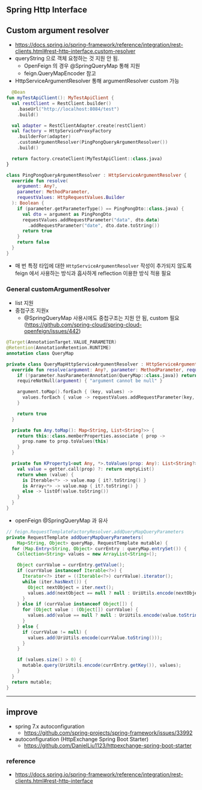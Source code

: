 ## Spring Http Interface

## Custom argument resolver
- https://docs.spring.io/spring-framework/reference/integration/rest-clients.html#rest-http-interface.custom-resolver
- queryString 으로 객체 요청하는 것 지원 안 됨.
  - OpenFeign 의 경우 @SpringQueryMap 통해 지원
  - feign.QueryMapEncoder 참고
- HttpServiceArgumentResolver 통해 argumentResolver custom 가능

```kotlin
  @Bean
fun myTestApiClient(): MyTestApiClient {
  val restClient = RestClient.builder()
    .baseUrl("http://localhost:8084/test")
    .build()

  val adapter = RestClientAdapter.create(restClient)
  val factory = HttpServiceProxyFactory
    .builderFor(adapter)
    .customArgumentResolver(PingPongQueryArgumentResolver())
    .build()

  return factory.createClient(MyTestApiClient::class.java)
}

class PingPongQueryArgumentResolver : HttpServiceArgumentResolver {
  override fun resolve(
    argument: Any?,
    parameter: MethodParameter,
    requestValues: HttpRequestValues.Builder
  ): Boolean {
    if (parameter.getParameterType() == PingPongDto::class.java) {
      val dto = argument as PingPongDto
      requestValues.addRequestParameter("data", dto.data)
        .addRequestParameter("date", dto.date.toString())
      return true
    }
    return false
  }
}
```
- 매 번 특정 타입에 대한 `HttpServiceArgumentResolver` 작성이 추가되지 않도록 feign 에서 사용하는 방식과 흡사하게 reflection 이용한 방식 적용 필요

### General customArgumentResolver
- list 지원
- 중첩구조 지원x
  - @SpringQueryMap 사용시에도 중첩구조는 지원 안 됨, custom 필요 (https://github.com/spring-cloud/spring-cloud-openfeign/issues/442)
```kotlin
@Target(AnnotationTarget.VALUE_PARAMETER)
@Retention(AnnotationRetention.RUNTIME)
annotation class QueryMap

private class QueryMapHttpServiceArgumentResolver : HttpServiceArgumentResolver {
  override fun resolve(argument: Any?, parameter: MethodParameter, requestValues: HttpRequestValues.Builder): Boolean {
    if (!parameter.hasParameterAnnotation(QueryMap::class.java)) return false
    requireNotNull(argument) { "argument cannot be null" }

    argument.toMap().forEach { (key, values) ->
      values.forEach { value -> requestValues.addRequestParameter(key, value) }
    }

    return true
  }

  private fun Any.toMap(): Map<String, List<String?>> {
    return this::class.memberProperties.associate { prop ->
      prop.name to prop.toValues(this)
    }
  }

  private fun KProperty1<out Any, *>.toValues(prop: Any): List<String?> {
    val value = getter.call(prop) ?: return emptyList()
    return when (value) {
      is Iterable<*> -> value.map { it?.toString() }
      is Array<*> -> value.map { it?.toString() }
      else -> listOf(value.toString())
    }
  }
}
```

- openFeign @SpringQueryMap 과 유사
```java
// feign.RequestTemplateFactoryResolver.addQueryMapQueryParameters
private RequestTemplate addQueryMapQueryParameters(
    Map<String, Object> queryMap, RequestTemplate mutable) {
  for (Map.Entry<String, Object> currEntry : queryMap.entrySet()) {
    Collection<String> values = new ArrayList<String>();

    Object currValue = currEntry.getValue();
    if (currValue instanceof Iterable<?>) {
      Iterator<?> iter = ((Iterable<?>) currValue).iterator();
      while (iter.hasNext()) {
        Object nextObject = iter.next();
        values.add(nextObject == null ? null : UriUtils.encode(nextObject.toString()));
      }
    } else if (currValue instanceof Object[]) {
      for (Object value : (Object[]) currValue) {
        values.add(value == null ? null : UriUtils.encode(value.toString()));
      }
    } else {
      if (currValue != null) {
        values.add(UriUtils.encode(currValue.toString()));
      }
    }

    if (values.size() > 0) {
      mutable.query(UriUtils.encode(currEntry.getKey()), values);
    }
  }
  return mutable;
}
```

---

## improve
- spring 7.x autoconfiguration
  - https://github.com/spring-projects/spring-framework/issues/33992
- autoconfiguration (HttpExchange Spring Boot Starter)
  - https://github.com/DanielLiu1123/httpexchange-spring-boot-starter


### reference
- https://docs.spring.io/spring-framework/reference/integration/rest-clients.html#rest-http-interface

